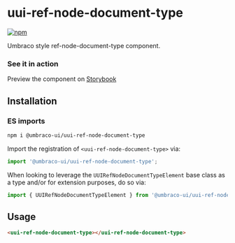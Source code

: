 # uui-ref-node-document-type

[![npm](https://img.shields.io/npm/v/@umbraco-ui/uui-ref-node-document-type?logoColor=%231B264F)](https://www.npmjs.com/package/@umbraco-ui/uui-ref-node-document-type)

Umbraco style ref-node-document-type component.

### See it in action

Preview the component on [Storybook](https://uui.umbraco.com/?path=/story/uui-ref-node-document-type)

## Installation

### ES imports

```zsh
npm i @umbraco-ui/uui-ref-node-document-type
```

Import the registration of `<uui-ref-node-document-type>` via:

```javascript
import '@umbraco-ui/uui-ref-node-document-type';
```

When looking to leverage the `UUIRefNodeDocumentTypeElement` base class as a type and/or for extension purposes, do so via:

```javascript
import { UUIRefNodeDocumentTypeElement } from '@umbraco-ui/uui-ref-node-document-type';
```

## Usage

```html
<uui-ref-node-document-type></uui-ref-node-document-type>
```
